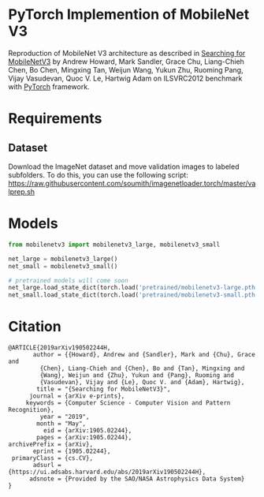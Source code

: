 # PyTorch Implemention of MobileNet V3
Reproduction of MobileNet V3 architecture as described in [Searching for MobileNetV3](https://arxiv.org/abs/1905.02244) by Andrew Howard, Mark Sandler, Grace Chu, Liang-Chieh Chen, Bo Chen, Mingxing Tan, Weijun Wang, Yukun Zhu, Ruoming Pang, Vijay Vasudevan, Quoc V. Le, Hartwig Adam on ILSVRC2012 benchmark with [PyTorch](pytorch.org) framework.

# Requirements
## Dataset
Download the ImageNet dataset and move validation images to labeled subfolders.
To do this, you can use the following script: https://raw.githubusercontent.com/soumith/imagenetloader.torch/master/valprep.sh

# Models
```python
from mobilenetv3 import mobilenetv3_large, mobilenetv3_small

net_large = mobilenetv3_large()
net_small = mobilenetv3_small()

# pretrained models will come soon
net_large.load_state_dict(torch.load('pretrained/mobilenetv3-large.pth'))
net_small.load_state_dict(torch.load('pretrained/mobilenetv3-small.pth'))
```

# Citation
```
@ARTICLE{2019arXiv190502244H,
       author = {{Howard}, Andrew and {Sandler}, Mark and {Chu}, Grace and
         {Chen}, Liang-Chieh and {Chen}, Bo and {Tan}, Mingxing and
         {Wang}, Weijun and {Zhu}, Yukun and {Pang}, Ruoming and
         {Vasudevan}, Vijay and {Le}, Quoc V. and {Adam}, Hartwig},
        title = "{Searching for MobileNetV3}",
      journal = {arXiv e-prints},
     keywords = {Computer Science - Computer Vision and Pattern Recognition},
         year = "2019",
        month = "May",
          eid = {arXiv:1905.02244},
        pages = {arXiv:1905.02244},
archivePrefix = {arXiv},
       eprint = {1905.02244},
 primaryClass = {cs.CV},
       adsurl = {https://ui.adsabs.harvard.edu/abs/2019arXiv190502244H},
      adsnote = {Provided by the SAO/NASA Astrophysics Data System}
}
```
